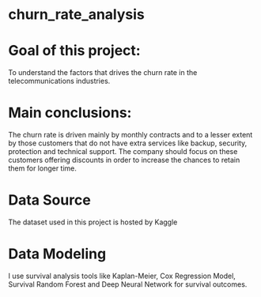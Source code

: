 # churn_rate_analysis

# Goal of this project: 
To understand the factors that drives the churn rate in the telecommunications industries.

# Main conclusions:
The churn rate is driven mainly by monthly contracts and to a lesser extent by those customers that do not have extra services like backup, security, protection and technical support. The company should focus on these customers offering discounts in order to increase the chances to retain them for longer time.  

# Data Source
The dataset used in this project is hosted by Kaggle

# Data Modeling
I use survival analysis tools like Kaplan-Meier, Cox Regression Model, Survival Random Forest and Deep Neural Network for survival outcomes.

